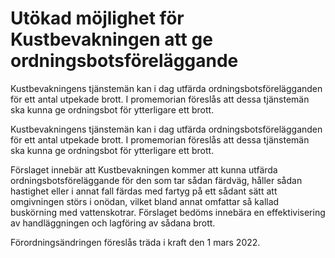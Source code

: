 # Utökad möjlighet för Kustbevakningen att ge ordningsbotsföreläggande

Kustbevakningens tjänstemän kan i dag utfärda ordningsbotsförelägganden för ett antal utpekade brott. I promemorian föreslås att dessa tjänstemän ska kunna ge ordningsbot för ytterligare ett brott.

Kustbevakningens tjänstemän kan i dag utfärda ordningsbotsförelägganden för ett antal utpekade brott. I promemorian föreslås att dessa tjänstemän ska kunna ge ordningsbot för ytterligare ett brott.

Förslaget innebär att Kustbevakningen kommer att kunna utfärda ordningsbotsföreläggande för den som tar sådan färdväg, håller sådan hastighet eller i annat fall färdas med fartyg på ett sådant sätt att omgivningen störs i onödan, vilket bland annat omfattar så kallad buskörning med vattenskotrar. Förslaget bedöms innebära en effektivisering av handläggningen och lagföring av sådana brott.

Förordningsändringen föreslås träda i kraft den 1 mars 2022.
